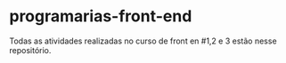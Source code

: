 # programarias-front-end
 Todas as atividades realizadas no curso de front en #1,2 e 3 estão nesse repositório.
